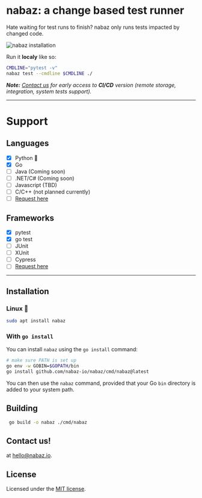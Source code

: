 # nabaz: a change based test runner
Hate waiting for test runs to finish? nabaz only runs tests impacted by changed code.
 

![nabaz installation](https://raw.githubusercontent.com/nabaz-io/nabaz/main/docs/goinstall.gif)

Run it **localy** like so:

```bash
CMDLINE="pytest -v"
nabaz test --cmdline $CMDLINE ./
```
_**Note:** [Contact us](#contact-us) for early access to **CI/CD** version (remote storage, integration, system tests support)._

---
# Support
## Languages
- [x] Python 🐍
- [x] Go 
- [ ] Java (Coming soon)
- [ ] .NET/C# (Coming soon)
- [ ] Javascript (TBD)
- [ ] C/C++ (not planned currently)
- [ ] [Request here](https://github.com/nabaz-io/nabaz/issues/new?assignees=&labels=&template=feature_request.md&title=)
## Frameworks
- [x] pytest
- [x] go test
- [ ] JUnit
- [ ] XUnit
- [ ] Cypress
- [ ] [Request here](https://github.com/nabaz-io/nabaz/issues/new?assignees=&labels=&template=feature_request.md&title=)

---
## Installation

 ### **Linux** 🐧
```bash
sudo apt install nabaz
```

### **With `go install`**

You can install `nabaz` using the `go install` command:

```bash
# make sure PATH is set up
go env -w GOBIN=$GOPATH/bin
go install github.com/nabaz-io/nabaz/cmd/nabaz@latest
```

You can then use the `nabaz` command, provided that your Go `bin` directory is added to your system path.


## Building

```bash
 go build -o nabaz ./cmd/nabaz
 ```

## Contact us!
at hello@nabaz.io.
## License

Licensed under the [MIT license](LICENSE.md).
